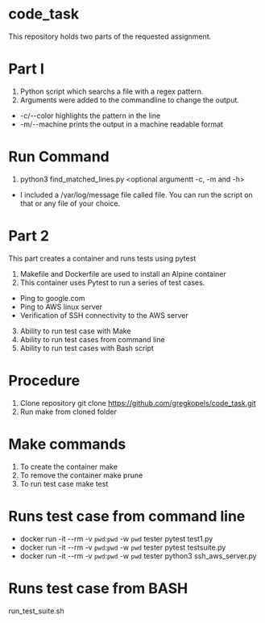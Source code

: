 # code_task
This repository holds two parts of the requested assignment.
# Part I
1. Python script which searchs a file with a regex pattern. 
2. Arguments were added to the commandline to change the output.
  - -c/--color highlights the pattern in the line
  - -m/--machine prints the output in a machine readable format
# Run Command 
1. python3 find_matched_lines.py <file> <regex> <optional argumentt -c, -m and -h>
  - I included a /var/log/message file called file. You can run the script on that or any file of your choice.
# Part 2
 This part creates a container and runs tests using pytest
1. Makefile and Dockerfile are used to install an Alpine container
2. This container uses Pytest to run a series of test cases.
 - Ping to google.com
 - Ping to AWS linux server
 - Verification of SSH connectivity to the AWS server
3. Ability to run test case with Make
4. Ability to run test cases from command line
5. Ability to run test cases with Bash script
# Procedure
1. Clone repository
git clone https://github.com/gregkopels/code_task.git
2. Run make from cloned folder
# Make commands
1. To create the container
make
2. To remove the container
make prune
3. To run test case
make test 
# Runs test case from command line
- docker run -it --rm -v `pwd`:`pwd` -w `pwd` tester pytest test1.py
- docker run -it --rm -v `pwd`:`pwd` -w `pwd` tester pytest testsuite.py
- docker run -it --rm -v `pwd`:`pwd` -w `pwd` tester python3 ssh_aws_server.py
# Runs test case from BASH
run_test_suite.sh


